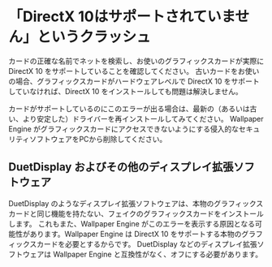 # 「DirectX 10はサポートされていません」というクラッシュ
カードの正確な名前でネットを検索し、お使いのグラフィックスカードが実際に DirectX 10 をサポートしていることを確認してください。 古いカードをお使いの場合、グラフィックスカードがハードウェアレベルで DirectX 10 をサポートしていなければ、DirectX 10 をインストールしても問題は解決しません。

カードがサポートしているのにこのエラーが出る場合は、最新の（あるいは古い、より安定した）ドライバーを再インストールしてみてください。 Wallpaper Engine がグラフィックスカードにアクセスできないようにする侵入的なセキュリティソフトウェアをPCから削除してください。

## DuetDisplay およびその他のディスプレイ拡張ソフトウェア
DuetDisplay のようなディスプレイ拡張ソフトウェアは、本物のグラフィックスカードと同じ機能を持たない、フェイクのグラフィックスカードをインストールします。 これもまた、Wallpaper Engine がこのエラーを表示する原因となる可能性があります。Wallpaper Engine は DirectX 10 をサポートする本物のグラフィックスカードを必要とするからです。 DuetDisplay などのディスプレイ拡張ソフトウェアは Wallpaper Engine と互換性がなく、オフにする必要があります。

